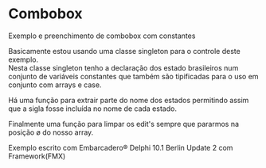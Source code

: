 # Combobox

Exemplo e preenchimento de combobox com constantes

Basicamente estou usando uma classe singleton para o controle deste exemplo.  
Nesta classe singleton tenho a declaração dos estado brasileiros num conjunto de variáveis constantes que também são 
tipificadas para o uso em conjunto com arrays e case.

Há uma função para extrair parte do nome dos estados permitindo assim que a sigla fosse incluída no nome de cada estado.

Finalmente uma função para limpar os edit's sempre que pararmos na posição ø do nosso array. 

Exemplo escrito com Embarcadero® Delphi 10.1 Berlin Update 2 com Framework(FMX)
